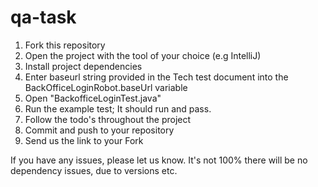 # qa-task

1. Fork this repository
2. Open the project with the tool of your choice (e.g IntelliJ)
3. Install project dependencies 
4. Enter baseurl string provided in the Tech test document into the BackOfficeLoginRobot.baseUrl variable
5. Open "BackofficeLoginTest.java"
6. Run the example test; It should run and pass.
7. Follow the todo's throughout the project
8. Commit and push to your repository
9. Send us the link to your Fork

If you have any issues, please let us know. It's not 100% there will be no dependency issues, due to versions etc.
